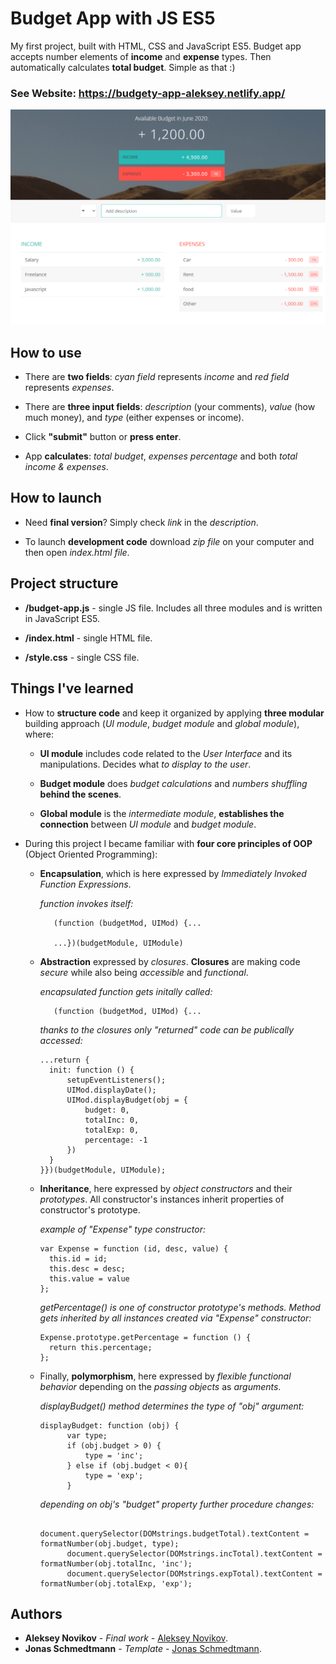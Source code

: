 # Budget App with JS ES5

My first project, built with HTML, CSS and JavaScript ES5. Budget app accepts number elements of **income** and **expense** types. Then automatically calculates **total budget**. Simple as that :)


### See Website: https://budgety-app-aleksey.netlify.app/
<img src="Budgety.png" width="800">



## How to use

* There are **two fields**: *cyan field* represents *income* and *red field* represents *expenses*. 

* There are **three input fields**: *description* (your comments), *value* (how much money), and *type* (either expenses or income). 

* Click **"submit"** button or **press enter**.

* App **calculates**: *total budget*, *expenses percentage* and both *total income & expenses*.


## How to launch

* Need **final version**? Simply check *link* in the *description*. 

* To launch **development code** download *zip file* on your computer and then open *index.html file*.

## Project structure

* **/budget-app.js** - single JS file. Includes all three modules and is written in JavaScript ES5. 

* **/index.html** - single HTML file.  

* **/style.css** - single CSS file.


## Things I've learned 

* How to **structure code** and keep it organized by applying **three modular** building approach (*UI module*, *budget module* and *global module*), where:

    * **UI module** includes code related to the *User Interface* and its manipulations. Decides what *to display to the user*. 
    
    * **Budget module** does *budget calculations* and *numbers shuffling* **behind the scenes**.
    
    * **Global module** is the *intermediate module*, **establishes the connection** between *UI module* and *budget module*. 

* During this project I became familiar with **four core principles of OOP** (Object Oriented Programming):

    * **Encapsulation**, which is here expressed by *Immediately Invoked Function Expressions*. 
    
      *function invokes itself:*
      ```
         (function (budgetMod, UIMod) {...
         
         ...})(budgetModule, UIModule)
      ```
      
    * **Abstraction** expressed by *closures*. **Closures** are making code *secure* while also being *accessible* and *functional*.
    
      *encapsulated function gets initally called:*
      ```
         (function (budgetMod, UIMod) {... 
      ```
      
      *thanks to the closures only "returned" code can be publically accessed:*
      ```
      ...return {
        init: function () {
            setupEventListeners();
            UIMod.displayDate();
            UIMod.displayBudget(obj = {
                budget: 0,
                totalInc: 0,
                totalExp: 0,
                percentage: -1
            })
        }
      }})(budgetModule, UIModule);
      ```
    
    * **Inheritance**, here expressed by *object constructors* and their *prototypes*. All constructor's instances inherit properties of constructor's prototype.
    
      *example of "Expense" type *constructor*:* 
      ```
      var Expense = function (id, desc, value) {
        this.id = id;
        this.desc = desc;
        this.value = value
      };
      ```
      *getPercentage() is one of *constructor prototype's* methods. Method gets inherited by all instances created via "Expense"             constructor:*
      ```
      Expense.prototype.getPercentage = function () {
        return this.percentage;
      };
      ```
      
    * Finally, **polymorphism**, here expressed by *flexible functional behavior* depending on the *passing objects* as *arguments*.
      
      *displayBudget() method determines the type of "obj" argument:* 
      ```
      displayBudget: function (obj) {
            var type;
            if (obj.budget > 0) {
                type = 'inc';
            } else if (obj.budget < 0){
                type = 'exp';
            }
      ```
      
      *depending on obj's "budget" property further procedure changes:*
      ```
            document.querySelector(DOMstrings.budgetTotal).textContent = formatNumber(obj.budget, type);
            document.querySelector(DOMstrings.incTotal).textContent = formatNumber(obj.totalInc, 'inc');
            document.querySelector(DOMstrings.expTotal).textContent = formatNumber(obj.totalExp, 'exp');
      ```


## Authors

* **Aleksey Novikov** - *Final work* - [Aleksey Novikov](https://github.com/Aleksey-N-hub).
* **Jonas Schmedtmann** - *Template* - [Jonas Schmedtmann](https://github.com/jonasschmedtmann).
